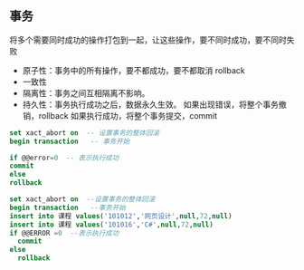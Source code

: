 ## 事务
将多个需要同时成功的操作打包到一起，让这些操作，要不同时成功，要不同时失败
* 原子性：事务中的所有操作，要不都成功，要不都取消 rollback
* 一致性
* 隔离性：事务之间互相隔离不影响。
* 持久性：事务执行成功之后，数据永久生效。
如果出现错误，将整个事务撤销，rollback
如果执行成功，将整个事务提交，commit
~~~ sql
set xact_abort on  -- 设置事务的整体回滚
begin transaction   -- 事务开始

if @@error=0  -- 表示执行成功
commit
else
rollback
~~~

~~~ sql
set xact_abort on  --设置事务的整体回滚
begin transaction   --事务开始
insert into 课程 values('101012','网页设计',null,72,null)
insert into 课程 values('101016','C#',null,72,null)
if @@ERROR =0  --表示执行成功
  commit
else
  rollback
~~~

